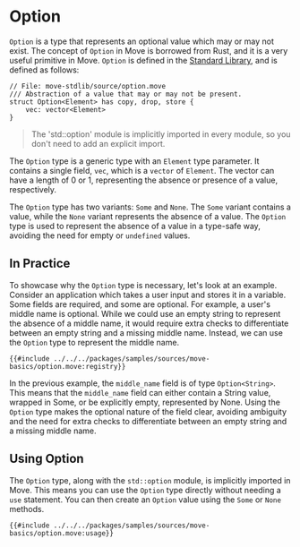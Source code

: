 # Option

`Option` is a type that represents an optional value which may or may not exist. The concept of `Option`
in Move is borrowed from Rust, and it is a very useful primitive in Move. `Option` is defined in the
[Standard Library](./standard-library.md), and is defined as follows:

```move
// File: move-stdlib/source/option.move
/// Abstraction of a value that may or may not be present.
struct Option<Element> has copy, drop, store {
    vec: vector<Element>
}
```

> The 'std::option' module is implicitly imported in every module, so you don't need to add an
> explicit import.

The `Option` type is a generic type with an `Element` type parameter. It contains a single field, `vec`,
which is a `vector` of `Element`. The vector can have a length of 0 or 1, representing the
absence or presence of a value, respectively.

The `Option` type has two variants: `Some` and `None`. The `Some` variant contains a value, while the `None` variant
represents the absence of a value. The `Option` type is used to represent the absence of a value in
a type-safe way, avoiding the need for empty or `undefined` values.

## In Practice

To showcase why the `Option` type is necessary, let's look at an example. Consider an application which
takes a user input and stores it in a variable. Some fields are required, and some are optional. For
example, a user's middle name is optional. While we could use an empty string to represent the
absence of a middle name, it would require extra checks to differentiate between an empty string and
a missing middle name. Instead, we can use the `Option` type to represent the middle name.

```move
{{#include ../../../packages/samples/sources/move-basics/option.move:registry}}
```

In the previous example, the `middle_name` field is of type `Option<String>`. This means that the `middle_name`
field can either contain a String value, wrapped in Some, or be explicitly empty, represented by None. Using
the `Option` type makes the optional nature of the field clear, avoiding ambiguity and the need for extra
checks to differentiate between an empty string and a missing middle name.

## Using Option

The `Option` type, along with the `std::option` module, is implicitly imported in Move. This means you can use
the `Option` type directly without needing a `use` statement. You can then create an `Option` value 
using the `Some` or `None` methods.

```move
{{#include ../../../packages/samples/sources/move-basics/option.move:usage}}
```
